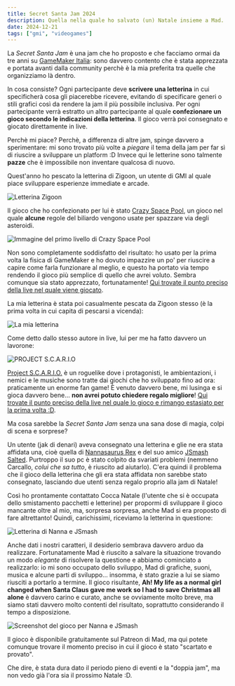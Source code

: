 ```yaml
---
title: Secret Santa Jam 2024
description: Quella nella quale ho salvato (un) Natale insieme a Mad.
date: 2024-12-21
tags: ["gmi", "videogames"]
---
```


La _Secret Santa Jam_ è una jam che ho proposto e che facciamo ormai da tre anni su [GameMaker Italia](https://www.gamemakeritalia.it): sono davvero contento che è stata apprezzata e portata avanti dalla community perchè è la mia preferita tra quelle che organizziamo là dentro.

In cosa consiste? Ogni partecipante deve **scrivere una letterina** in cui specificherà cosa gli piacerebbe ricevere, evitando di specificare generi o stili grafici così da rendere la jam il più possibile inclusiva. Per ogni partecipante verrà estratto un altro partecipante al quale **confezionare un gioco secondo le indicazioni della letterina**. Il gioco verrà poi consegnato e giocato direttamente in live.

Perchè mi piace? Perchè, a differenza di altre jam, spinge davvero a sperimentare: mi sono trovato più volte a _piegare_ il tema della jam per far sì di riuscire a sviluppare un platform :D Invece qui le letterine sono talmente **pazze** che è impossibile non inventare qualcosa di nuovo.

Quest'anno ho pescato la letterina di Zigoon, un utente di GMI al quale piace sviluppare esperienze immediate e arcade.

![Letterina Zigoon](./letterina-zigoon.png)

Il gioco che ho confezionato per lui è stato [Crazy Space Pool](https://mega.nz/file/wU5AAA6b#v66BPi4cOGHphOAgpKw2QF9xJ4Y4mgcOVmOIIyzdF90), un gioco nel quale **alcune** regole del biliardo vengono usate per spazzare via degli asteroidi.

![Immagine del primo livello di Crazy Space Pool](./crazy-space-pool.png)

Non sono completamente soddisfatto del risultato: ho usato per la prima volta la fisica di GameMaker e ho dovuto impazzire un po' per riuscire a capire come farla funzionare al meglio, e questo ha portato via tempo rendendo il gioco più semplice di quello che avrei voluto. Sembra comunque sia stato apprezzato, fortunatamente! [Qui trovate il punto preciso della live nel quale viene giocato](https://youtu.be/zdvzZ2pV9MU?si=HlwbImegllS7m2f0&t=4609).

La mia letterina è stata poi casualmente pescata da Zigoon stesso (è la prima volta in cui capita di pescarsi a vicenda):

![La mia letterina](./letterina-scario.jpg)

Come detto dallo stesso autore in live, lui per me ha fatto davvero un lavorone:

![PROJECT S.C.A.R.I.O](./project-scario.png)

[Project S.C.A.R.I.O.](https://zigoon.itch.io/project-scario) è un roguelike dove i protagonisti, le ambientazioni, i nemici e le musiche sono tratte dai giochi che ho sviluppato fino ad ora: praticamente un enorme fan game! È venuto davvero bene, mi lusinga e si gioca davvero bene... **non avrei potuto chiedere regalo migliore**! [Qui trovate il punto preciso della live nel quale lo gioco e rimango estasiato per la prima volta :D](https://www.youtube.com/watch?v=zdvzZ2pV9MU&t=7807s).

Ma cosa sarebbe la _Secret Santa Jam_ senza una sana dose di magia, colpi di scena e sorprese?

Un utente (jak di denari) aveva consegnato una letterina e glie ne era stata affidata una, cioè quella di [Nannasaurus Rex](https://noemifrulio.itch.io) e del suo amico [JSmash Salted](https://jsmash-salted.itch.io). Purtroppo il suo pc è stato colpito da svariati problemi (nemmeno Carcallo, _colui che sa tutto_, è riuscito ad aiutarlo). C'era quindi il problema che il gioco della letterina che gli era stata affidata non sarebbe stato consegnato, lasciando due utenti senza regalo proprio alla jam di Natale!

Così ho prontamente contattato Cocca Natale (l'utente che si è occupata dello smistamento pacchetti e letterine) per propormi di sviluppare il gioco mancante oltre al mio, ma, sorpresa sorpresa, anche Mad si era proposto di fare altrettanto! Quindi, carichissimi, riceviamo la letterina in questione:

![Letterina di Nanna e JSmash](letterina-nanna-jsmash.jpg)

Anche dati i nostri caratteri, il desiderio sembrava davvero arduo da realizzare. Fortunatamente Mad è riuscito a salvare la situazione trovando un modo _elegante_ di risolvere la questione e abbiamo cominciato a realizzarlo: io mi sono occupato dello sviluppo, Mad di grafiche, suoni, musica e alcune parti di sviluppo... insomma, è stato grazie a lui se siamo riusciti a portarlo a termine.
Il gioco risultante, **Ah! My life as a normal girl changed when Santa Claus gave me work so I had to save Christmas all alone** è davvero carino e curato, anche se ovviamente molto breve, ma siamo stati davvero molto contenti del risultato, soprattutto considerando il tempo a disposizione.

![Screenshot del gioco per Nanna e JSmash](./gambatte-rescue-tan.png)

Il gioco è disponibile gratuitamente sul Patreon di Mad, ma qui potete comunque trovare il momento preciso in cui il gioco è stato "scartato e provato".

Che dire, è stata dura dato il periodo pieno di eventi e la "doppia jam", ma non vedo già l'ora sia il prossimo Natale :D.
